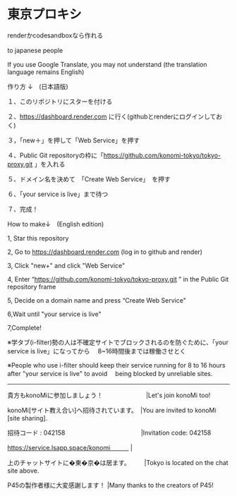 # 東京プロキシ
renderかcodesandboxなら作れる


to japanese people　

If you use Google Translate, you may not understand (the translation language remains English)

作り方 ↓　(日本語版)

１、このリポジトリにスターを付ける

２、https://dashboard.render.com
に行く(githubとrenderにログインしておく)

３，「new＋」を押して「Web Service」を押す

４、Public Git repositoryの枠に「https://github.com/konomi-tokyo/tokyo-proxy.git
」を入れる

５、ドメイン名を決めて　「Create Web Service」　を押す

６、「your service is live」まで待つ

７、完成！

 How to make↓　(English edition)

1, Star this repository 

2, Go to https://dashboard.render.com
(log in to github and render)

3, Click "new+" and click "Web Service"

4, Enter “https://github.com/konomi-tokyo/tokyo-proxy.git
” in the Public Git repository frame

5, Decide on a domain name and press “Create Web Service"

6,Wait until "your service is live"

7,Complete!

※学タブ(i-filter)勢の人は不確定サイトでブロックされるのを防ぐために、「your service is live」になってから
　8~16時間後までは稼働させとく

 ※People who use i-filter should keep their service running for 8 to 16 hours after "your service is live" to avoid 
 　being blocked by unreliable sites.

--------------------------------------------------------------

貴方もkonoMiに参加しましょう！　　　　　　　|Let's join konoMi too!

konoMi[サイト教え合い]へ招待されています。　|You are invited to konoMi [site sharing].

招待コード : 042158 　　　　　　　　　　　　|Invitation code: 042158

https://service.lsapp.space/konomi　　　 |

上のチャットサイトに�東�京�は居ます。 　　|Tokyo is located on the chat site above.

P45の製作者様に大変感謝します！             |Many thanks to the creators of P45!

